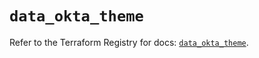 # `data_okta_theme`

Refer to the Terraform Registry for docs: [`data_okta_theme`](https://registry.terraform.io/providers/okta/okta/4.17.0/docs/data-sources/theme).
